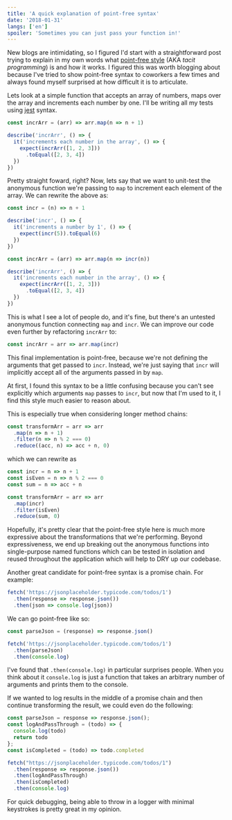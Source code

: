 ```yaml
---
title: 'A quick explanation of point-free syntax'
date: '2018-01-31'
langs: ['en']
spoiler: 'Sometimes you can just pass your function in!'
---
```


New blogs are intimidating, so I figured I'd start with a straightforward post trying to explain in my own words what [point-free style](https://en.wikipedia.org/wiki/Tacit_programming) (AKA _tacit programming_) is and how it works. I figured this was worth blogging about because I've tried to show point-free syntax to coworkers a few times and always found myself surprised at how difficult it is to articulate.

Lets look at a simple function that accepts an array of numbers, maps over the array and increments each number by one. I'll be writing all my tests using [jest](https://jestjs.io/) syntax.

```js
const incrArr = (arr) => arr.map(n => n + 1)

describe('incrArr', () => {
  it('increments each number in the array', () => {
    expect(incrArr([1, 2, 3]))
      .toEqual([2, 3, 4])
  })
})
```

Pretty straight foward, right? Now, lets say that we want to unit-test the anonymous function we're passing to `map` to increment each element of the array. We can rewrite the above as:

```js
const incr = (n) => n + 1

describe('incr', () => {
  it('increments a number by 1', () => {
    expect(incr(5)).toEqual(6)
  })
})

const incrArr = (arr) => arr.map(n => incr(n))

describe('incrArr', () => {
  it('increments each number in the array', () => {
    expect(incrArr([1, 2, 3]))
      .toEqual([2, 3, 4])
  })
})
```

This is what I see a lot of people do, and it's fine, but there's an untested anonymous function connecting `map` and `incr`. We can improve our code even further by refactoring `incrArr` to:

```js
const incrArr = arr => arr.map(incr)
```

This final implementation is point-free, because we're not defining the arguments that get passed to `incr`. Instead, we're just saying that `incr` will implicitly accept all of the arguments passed in by `map`.

At first, I found this syntax to be a little confusing because you can't see explicitly which arguments `map` passes to `incr`, but now that I'm used to it, I find this style much easier to reason about.

This is especially true when considering longer method chains:

```js
const transformArr = arr => arr
  .map(n => n + 1)
  .filter(n => n % 2 === 0)
  .reduce((acc, n) => acc + n, 0)
```

which we can rewrite as

```js
const incr = n => n + 1
const isEven = n => n % 2 === 0
const sum = n => acc + n

const transformArr = arr => arr
  .map(incr)
  .filter(isEven)
  .reduce(sum, 0)
```

Hopefully, it's pretty clear that the point-free style here is much more expressive about the transformations that we're performing. Beyond expressiveness, we end up breaking out the anonymous functions into single-purpose named functions which can be tested in isolation and reused throughout the application which will help to DRY up our codebase.

Another great candidate for point-free syntax is a promise chain. For example:

```js
fetch('https://jsonplaceholder.typicode.com/todos/1')
  .then(response => response.json())
  .then(json => console.log(json))
```

We can go point-free like so:

```js
const parseJson = (response) => response.json()

fetch('https://jsonplaceholder.typicode.com/todos/1')
  .then(parseJson)
  .then(console.log)
```

I've found that `.then(console.log)` in particular surprises people. When you think about it `console.log` is just a function that takes an arbitrary number of arguments and prints them to the console.

If we wanted to log results in the middle of a promise chain and then continue transforming the result, we could even do the following:

```js
const parseJson = response => response.json();
const logAndPassThrough = (todo) => {
  console.log(todo)
  return todo
};
const isCompleted = (todo) => todo.completed

fetch("https://jsonplaceholder.typicode.com/todos/1")
  .then(response => response.json())
  .then(logAndPassThrough)
  .then(isCompleted)
  .then(console.log)
```

For quick debugging, being able to throw in a logger with minimal keystrokes is pretty great in my opinion.
